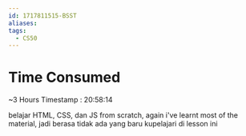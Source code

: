 ```yaml
---
id: 1717811515-BSST
aliases: 
tags:
  - CS50
---
```

# Time Consumed
~3 Hours
Timestamp : 20:58:14

belajar HTML, CSS, dan JS from scratch, again i've learnt most of the material, jadi berasa tidak ada yang baru kupelajari di lesson ini 